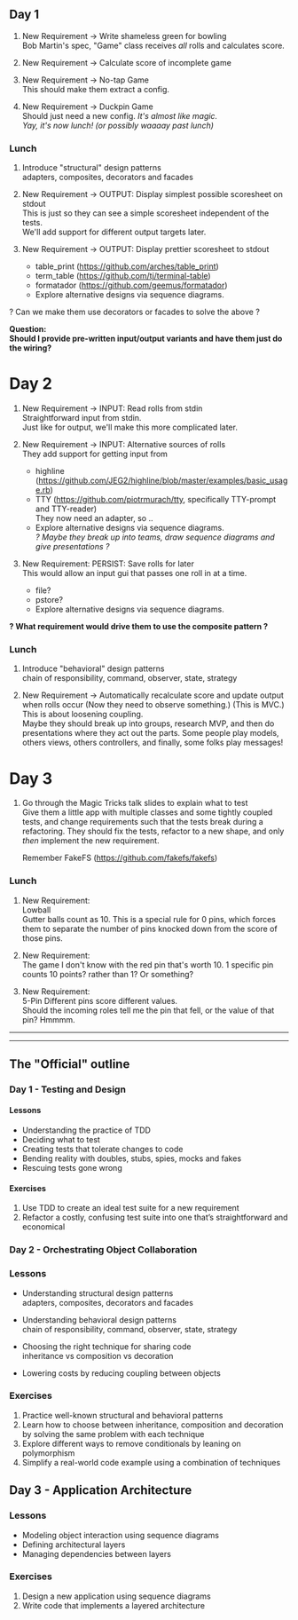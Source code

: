 ## Day 1

1) New Requirement -> Write shameless green for bowling  
     Bob Martin's spec, "Game" class receives _all_ rolls and calculates score.  

1) New Requirement  -> Calculate score of incomplete game

1) New Requirement -> No-tap Game  
    This should make them extract a config.

1) New Requirement -> Duckpin Game  
    Should just need a new config.
    _It's almost like magic._  
    _Yay, it's now lunch! (or possibly waaaay past lunch)_
    
### Lunch

1) Introduce "structural" design patterns  
    adapters, composites, decorators and facades

1) New Requirement  -> OUTPUT: Display simplest possible scoresheet on stdout  
    This is just so they can see a simple scoresheet independent of the tests.  
    We'll add support for different output targets later.  
    
1) New Requirement -> OUTPUT: Display prettier scoresheet to stdout  

    * table_print (https://github.com/arches/table_print)
    * term_table (https://github.com/tj/terminal-table)
    * formatador (https://github.com/geemus/formatador)   
    * Explore alternative designs via sequence diagrams.

? Can we make them use decorators or facades to solve the above ?  


**Question:  
Should I provide pre-written input/output variants and have them just do the wiring?**

# Day 2

1) New Requirement -> INPUT: Read rolls from stdin  
    Straightforward input from stdin.  
    Just like for output, we'll make this more complicated later.

1) New Requirement -> INPUT: Alternative sources of rolls  
    They add support for getting input from

    * highline (https://github.com/JEG2/highline/blob/master/examples/basic_usage.rb)
    * TTY (https://github.com/piotrmurach/tty, specifically TTY-prompt and TTY-reader)  
    They now need an adapter, so ..
    * Explore alternative designs via sequence diagrams.  
    _? Maybe they break up into teams, draw sequence diagrams and give presentations ?_

1) New Requirement: PERSIST: Save rolls for later  
   This would allow an input gui that passes one roll in at a time.
    * file?
    * pstore?
    * Explore alternative designs via sequence diagrams.

**? What requirement would drive them to use the composite pattern ?**

### Lunch

1) Introduce "behavioral" design patterns  
    chain of responsibility, command, observer, state, strategy  
    
1) New Requirement -> Automatically recalculate score and update output when rolls occur
    (Now they need to observe something.)
    (This is MVC.)
    This is about loosening coupling.  
    Maybe they should break up into groups, research MVP, and then do presentations where they act out the parts. Some people play models, others views, others controllers, and finally, some folks play messages!


# Day 3

1) Go through the Magic Tricks talk slides to explain what to test  
    Give them a little app with multiple classes and some tightly coupled tests, and change requirements such that the tests break during a refactoring.  They should fix the tests, refactor to a new shape, and only _then_ implement the new requirement.  

    Remember FakeFS (https://github.com/fakefs/fakefs)



### Lunch

1) New Requirement:  
     Lowball  
     Gutter balls count as 10.  This is a special rule for 0 pins, which forces them to separate the number of pins knocked down from the score of those pins.

1) New Requirement:  
     The game I don't know with the red pin that's worth 10.
     1 specific pin counts 10 points?  rather than 1?  Or something?

1) New Requirement:  
     5-Pin
     Different pins score different values.  
     Should the incoming roles tell me the pin that fell, or the value of that pin?  Hmmmm.


----------------------------------------
----------------------------------------
## The "Official" outline
### Day 1 - Testing and Design
#### Lessons
* Understanding the practice of TDD
* Deciding what to test
* Creating tests that tolerate changes to code
* Bending reality with doubles, stubs, spies, mocks and fakes
* Rescuing tests gone wrong

#### Exercises
1) Use TDD to create an ideal test suite for a new requirement
1) Refactor a costly, confusing test suite into one that’s straightforward and economical

### Day 2 - Orchestrating Object Collaboration
### Lessons
* Understanding structural design patterns  
 	 adapters, composites, decorators and facades  

* Understanding behavioral design patterns  
    chain of responsibility, command, observer, state, strategy  

* Choosing the right technique for sharing code  
    inheritance vs composition vs decoration  

* Lowering costs by reducing coupling between objects  

### Exercises
1)	Practice well-known structural and behavioral patterns
1)	Learn how to choose between inheritance, composition and decoration by solving the same problem with each technique
1)	Explore different ways to remove conditionals by leaning on polymorphism 
1)	Simplify a real-world code example using a combination of techniques

## Day 3 - Application Architecture

### Lessons
* Modeling object interaction using sequence diagrams
* Defining architectural layers
* Managing dependencies between layers

### Exercises
1)	Design a new application using sequence diagrams
2)	Write code that implements a layered architecture

